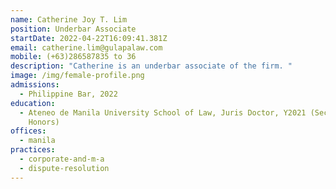 ```yaml
---
name: Catherine Joy T. Lim
position: Underbar Associate
startDate: 2022-04-22T16:09:41.381Z
email: catherine.lim@gulapalaw.com
mobile: (+63)286587835 to 36
description: "Catherine is an underbar associate of the firm. "
image: /img/female-profile.png
admissions:
  - Philippine Bar, 2022
education:
  - Ateneo de Manila University School of Law, Juris Doctor, Y2021 (Second
    Honors)
offices:
  - manila
practices:
  - corporate-and-m-a
  - dispute-resolution
---
```

